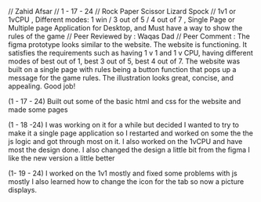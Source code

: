 // Zahid Afsar
// 1 - 17 - 24
// Rock Paper Scissor Lizard Spock 
// 1v1 or 1vCPU , Different modes: 1 win / 3 out of 5 / 4 out of 7 , Single Page or Multiple page Application for Desktop, and Must have a way to show the rules of the game
// Peer Reviewed by : Waqas Dad
// Peer Comment : The figma prototype looks similar to the website. The website is functioning. It satisfies the requirements such as having 1 v 1 and 1 v CPU, having different modes of best out of 1, best 3 out of 5, best 4 out of 7. The website was built on a single page with rules being a button function that pops up a message for the game rules. The illustration looks great, concise, and appealing. Good job!

(1 - 17 - 24)
Built out some of the basic html and css for the website and made some pages

(1 - 18 -24)
I was working on it for a while but decided I wanted to try to make it a single page application so I restarted and worked on some the the js logic and got through most on it. I also worked on the 1vCPU and have most the design done. I also changed the design a little bit from the figma I like the new version a little better

(1- 19 - 24)
I worked on the 1v1 mostly and fixed some problems with js mostly I also learned how to change the icon for the tab so now a picture displays.